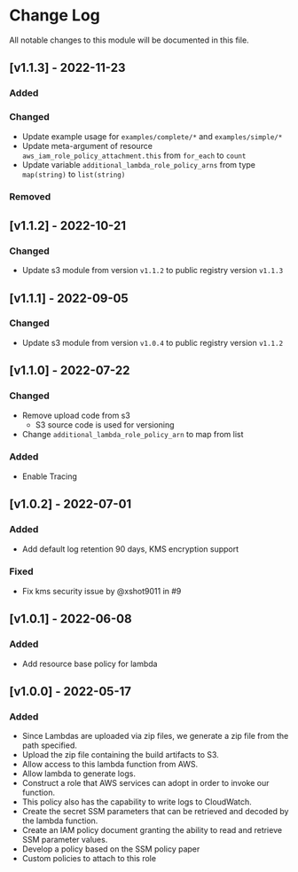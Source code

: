 # Change Log

All notable changes to this module will be documented in this file.

## [v1.1.3] - 2022-11-23

### Added

### Changed

- Update example usage for `examples/complete/*` and `examples/simple/*`
- Update meta-argument of resource `aws_iam_role_policy_attachment.this` from `for_each` to `count`
- Update variable `additional_lambda_role_policy_arns` from type `map(string)` to `list(string)`

### Removed

## [v1.1.2] - 2022-10-21

### Changed

- Update s3 module from version `v1.1.2` to public registry version `v1.1.3`

## [v1.1.1] - 2022-09-05

### Changed

- Update s3 module from version `v1.0.4` to public registry version `v1.1.2`

## [v1.1.0] - 2022-07-22

### Changed

- Remove upload code from s3
  - S3 source code is used for versioning
- Change `additional_lambda_role_policy_arn` to map from list

### Added

- Enable Tracing

## [v1.0.2] - 2022-07-01

### Added

- Add default log retention 90 days, KMS encryption support

### Fixed

- Fix kms security issue by @xshot9011 in #9

## [v1.0.1] - 2022-06-08

### Added

- Add resource base policy for lambda

## [v1.0.0] - 2022-05-17

### Added 

- Since Lambdas are uploaded via zip files, we generate a zip file from the path specified.
- Upload the zip file containing the build artifacts to S3.
- Allow access to this lambda function from AWS.
- Allow lambda to generate logs.
- Construct a role that AWS services can adopt in order to invoke our function.
- This policy also has the capability to write logs to CloudWatch.
- Create the secret SSM parameters that can be retrieved and decoded by the lambda function.
- Create an IAM policy document granting the ability to read and retrieve SSM parameter values.
- Develop a policy based on the SSM policy paper
- Custom policies to attach to this role
